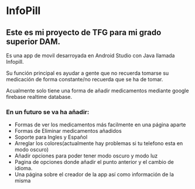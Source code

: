 <h1>InfoPill</h1>
<h2>Este es mi proyecto de TFG para mi grado superior DAM.</h2>
<p>Es una app de movil desarroyada en Android Studio con Java llamada Infopill.</p>
<p>Su función principal es ayudar a gente que no recuerda tomarse su medicación de forma constante/no recuerda que se ha de tomar.</p>
<p>Acualmente solo tiene una forma de añadir medicamentos mediante google firebase realtime database.</p>
<h3>En un futuro se va ha añadir:</h3>
<ul>
  <li>Formas de ver los medicamentos más facilmente en una página aparte</li>
  <li>Formas de Eliminar medicamentos añadidos</li>
  <li>Soporte para Ingles y Español</li>
  <li>Arreglar los colores(actualmente hay problemas si tu telefono esta en modo oscuro)</li>
  <li>Añadir opciones para poder tener modo oscuro y modo luz</li>
  <li>Pagina de opciones donde añadir el punto anterior y el cambio de idioma.</li>
  <li>Una página sobre el creador de la app así como información de la misma</li>
</ul>
